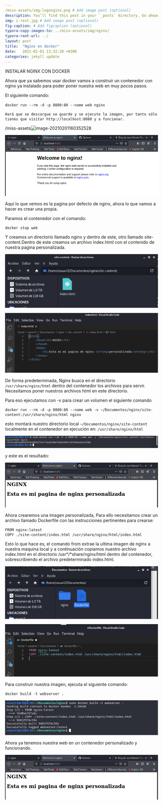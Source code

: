 ```yaml
---
/miss-assets/img:logonginx.png # Add image post (optional)
description: You’ll find this post in your `_posts` directory. Go ahead and edit it and re-build the site to see your changes. # Add post description (optional)
img: i-rest.jpg # Add image post (optional)
fig-caption: # Add figcaption (optional)
typora-copy-images-to: ../miss-assets/img/nginx/
typora-root-url: ../
layout: post
title:  "Nginx en docker"
date:   2021-02-01 13:32:20 +0300
categories: jekyll update
---
```




INSTALAR NGINX CON DOCKER



Ahora que ya sabemos usar docker vamos a construir un contenedor con nginx ya instalado para poder poner nuestra web en muy pocos pasos.



El siguiente comando:



 `docker run --rm -d -p 8080:80 --name web nginx`



```
Hará que se descargue se guarde y se ejecute la imagen, por tanto sólo tienes que visitar http://localhost:8080 y a funcionar.
```

/miss-assets![image-20210201160352528](/img/nginx/image-20210201160352528.png)



![image-20210201160400023](/miss-assets/img/nginx/image-20210201160400023.png)



Aqui lo que vemos es la pagina por defecto de nginx, ahora lo que vamos a hacer es crear una propia.



Paramos el contenedor con el comando:



```
docker stop web
```



Y creamos un directorio llamado nginx y dentro de este, otro llamado site-content.Dentro de este creamos un archivo index.html con el contenido de nuestra pagina personalizada.



![image-20210201160413711](/miss-assets/img/nginx/image-20210201160413711.png)

![image-20210201160421947](/miss-assets/img/nginx/image-20210201160421947.png)



De forma predeterminada, Nginx busca en el directorio `/usr/share/nginx/html` dentro del contenedor los archivos para servir. Necesitamos poner nuestros archivos html en este directorio.



Para eso ejecutamos con -v para crear un volumen el  siguiente comando 



```
docker run --rm -d -p 8080:80 --name web -v ~/Documentos/nginx/site-content:/usr/share/nginx/html nginx
```



esto montará nuestro directorio local  `~/Documentos/nginx/site-content` localmente en el contenedor en ejecución en: `/usr/share/nginx/html`



![image-20210201160451573](/miss-assets/img/nginx/image-20210201160451573.png)



y este es el resultado:



![image-20210201160503365](/miss-assets/img/nginx/image-20210201160503365.png)



Ahora crearemos una imagen personalizada, Para ello necesitamos crear un archivo llamado Dockerfile con las instrucciones pertinentes para crearse:



```
FROM nginx:latest
COPY ./site-content/index.html /usr/share/nginx/html/index.html
```

Esto lo que hace es, el comando from extrae la ultima imagen de nginx a nuestra maquina local y a continuación copiamos nuestro archivo index.html en el directorio /usr*/*share/nginx/html dentro del contenedor, sobrescribiendo el archivo predeterminado index.html.



![image-20210201160519021](/miss-assets/img/nginx/image-20210201160519021.png)



![image-20210201160527867](/miss-assets/img/nginx/image-20210201160527867.png)



Para construir nuestra imagen, ejecuta el siguiente comando:

```
docker build -t webserver .
```



![image-20210201160541428](/miss-assets/img/nginx/image-20210201160541428.png)



Ahora ya tenemos nuestra web en un contenedor personalizado y funcionando.





![image-20210201160601522](/miss-assets/img/nginx/image-20210201160601522.png)